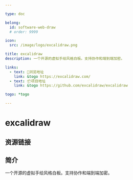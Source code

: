 ```yaml
---

type: doc

belong:
  id: software-web-draw
  # order: 9999

icon:
  src: /image/logo/excalidraw.png

title: excalidraw
description: 一个开源的虚拟手绘风格白板。支持协作和端到端加密。

links:
  - text: 🧰浏览地址
    link: &togo https://excalidraw.com/
  - text: 📦项目地址
    link: &togo https://github.com/excalidraw/excalidraw

togo: *togo

---
```


<ShowLogo />

# excalidraw

<ShowBreadcrumb />

## 资源链接

<ShowLinks />

## 简介

一个开源的虚拟手绘风格白板。支持协作和端到端加密。